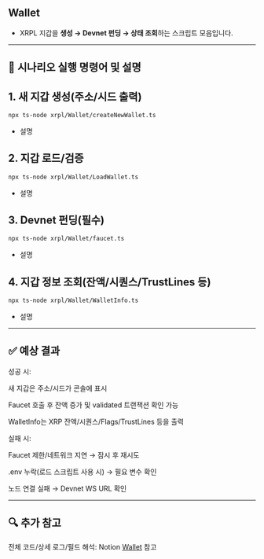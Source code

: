 ## Wallet 
* XRPL 지갑을 **생성 → Devnet 펀딩 → 상태 조회**하는 스크립트 모음입니다.
  
---
## 🎯 시나리오 실행 명령어 및 설명  

## 1. 새 지갑 생성(주소/시드 출력)
```bash
npx ts-node xrpl/Wallet/createNewWallet.ts
```
* 설명

## 2. 지갑 로드/검증
```bash
npx ts-node xrpl/Wallet/LoadWallet.ts
```
* 설명
  
## 3. Devnet 펀딩(필수)
```bash
npx ts-node xrpl/Wallet/faucet.ts
```
* 설명

## 4. 지갑 정보 조회(잔액/시퀀스/TrustLines 등)
```bash
npx ts-node xrpl/Wallet/WalletInfo.ts
```
* 설명

---

## ✅ 예상 결과 
성공 시:

새 지갑은 주소/시드가 콘솔에 표시

Faucet 호출 후 잔액 증가 및 validated 트랜잭션 확인 가능

WalletInfo는 XRP 잔액/시퀀스/Flags/TrustLines 등을 출력

실패 시:

Faucet 제한/네트워크 지연 → 잠시 후 재시도

.env 누락(로드 스크립트 사용 시) → 필요 변수 확인

노드 연결 실패 → Devnet WS URL 확인

---
## 🔍 추가 참고
전체 코드/상세 로그/필드 해석: Notion [Wallet](https://catalyze-research.notion.site/Wallet-241898c680bf80ee8865f907a8f6955e?source=copy_link)
참고



